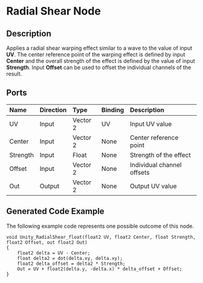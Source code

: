 # Radial Shear Node

## Description

Applies a radial shear warping effect similar to a wave to the value of input **UV**. The center reference point of the warping effect is defined by input **Center** and the overall strength of the effect is defined by the value of input **Strength**. Input **Offset** can be used to offset the individual channels of the result.

## Ports

| Name        | Direction           | Type  | Binding | Description |
|:------------ |:-------------|:-----|:---|:---|
| UV      | Input | Vector 2 | UV | Input UV value |
| Center      | Input | Vector 2 | None | Center reference point |
| Strength      | Input | Float    | None | Strength of the effect |
| Offset      | Input | Vector 2 | None | Individual channel offsets |
| Out | Output      |    Vector 2 | None | Output UV value |

## Generated Code Example

The following example code represents one possible outcome of this node.

```
void Unity_RadialShear_float(float2 UV, float2 Center, float Strength, float2 Offset, out float2 Out)
{
    float2 delta = UV - Center;
    float delta2 = dot(delta.xy, delta.xy);
    float2 delta_offset = delta2 * Strength;
    Out = UV + float2(delta.y, -delta.x) * delta_offset + Offset;
}
```